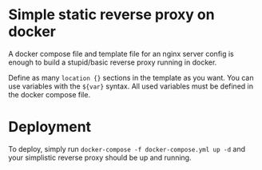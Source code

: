 Simple static reverse proxy on docker
=====================================

A docker compose file and template file for an nginx server config is enough to
build a stupid/basic reverse proxy running in docker.

Define as many `location {}` sections in the template as you want. You can use
variables with the `${var}` syntax. All used variables must be defined in the
docker compose file.

Deployment
==========

To deploy, simply run `docker-compose -f docker-compose.yml up -d` and your
simplistic reverse proxy should be up and running.


